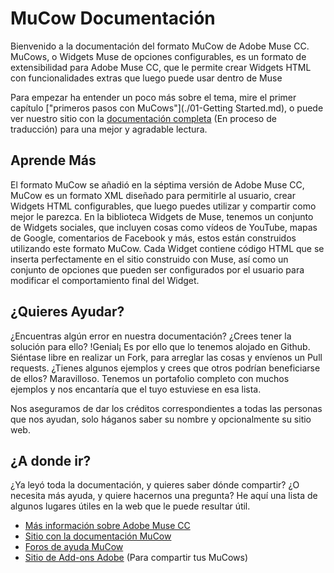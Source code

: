 MuCow Documentación
=====

Bienvenido a la documentación del formato MuCow de Adobe Muse CC. MuCows, o Widgets Muse de opciones configurables, es un formato de extensibilidad para Adobe Muse CC, que le permite crear Widgets HTML con funcionalidades extras que luego puede usar dentro de Muse

Para empezar ha entender un poco más sobre el tema, mire el primer capítulo 
["primeros pasos con MuCows"](./01-Getting Started.md), o puede ver nuestro sitio con la
[documentación completa][1] (En proceso de traducción) para una mejor y agradable lectura.

## Aprende Más

El formato MuCow se añadió en la séptima versión de Adobe Muse CC, MuCow es un formato XML diseñado para permitirle al usuario, crear Widgets HTML configurables, que luego puedes utilizar y compartir como mejor le parezca. En la biblioteca Widgets de Muse, tenemos un conjunto de Widgets sociales, que incluyen cosas como vídeos de YouTube, mapas de Google, comentarios de Facebook y más, estos están construidos utilizando este formato MuCow. Cada Widget contiene código HTML que se inserta perfectamente en el sitio construido con Muse, así como un conjunto de opciones que pueden ser configurados por el usuario para modificar el comportamiento final del Widget.

## ¿Quieres Ayudar?

¿Encuentras algún error en nuestra documentación? ¿Crees tener la solución para ello? !Genial¡ Es por ello que lo tenemos alojado en Github. Siéntase libre en realizar un Fork, para arreglar las cosas y envíenos un Pull requests. ¿Tienes algunos ejemplos y crees que otros podrían beneficiarse de ellos? Maravilloso. Tenemos un portafolio completo con muchos ejemplos y nos encantaría que el tuyo estuviese en esa lista.

Nos aseguramos de dar los créditos correspondientes a todas las personas que nos ayudan, solo háganos saber su nombre y opcionalmente su sitio web.

## ¿A donde ir?

¿Ya leyó toda la documentación, y quieres saber dónde compartir? ¿O necesita más ayuda, y quiere hacernos una pregunta? He aquí una lista de algunos lugares útiles en la web que le puede resultar útil.

 * [Más información sobre Adobe Muse CC][2]
 * [Sitio con la documentación MuCow][1]
 * [Foros de ayuda MuCow][3]
 * [Sitio de Add-ons Adobe][4] (Para compartir tus MuCows)


[1]: http://adobe-muse.github.io/MuCowDocs/
[2]: http://muse.adobe.com/
[3]: http://forums.adobe.com/community/muse
[4]: http://www.adobe.com/go/muse_add-ons
